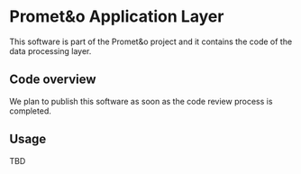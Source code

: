 # Promet&o Application Layer

This software is part of the Promet&o project and it contains the code of the data processing layer.

## Code overview

We plan to publish this software as soon as the code review process is completed. 

## Usage

TBD
